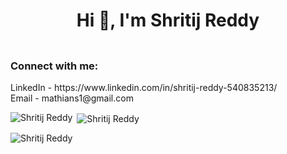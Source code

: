 <h1 align="center">Hi 👋, I'm Shritij Reddy</h1>
<h3 align="center"></h3>

<p align="left"> <img src="" /> </p>

<h3 align="left">Connect with me:</h3>
<p align="left">
LinkedIn - https://www.linkedin.com/in/shritij-reddy-540835213/<br/>
Email - mathians1@gmail.com</p>

<p><img align="left" src="https://github-readme-stats.vercel.app/api/top-langs?username=Shrithu10&show_icons=true&locale=en&layout=compact" alt="Shritij Reddy" /></p>

<p>&nbsp;<img align="center" src="https://github-readme-stats.vercel.app/api?username=Shrithu10&show_icons=true&locale=en" alt="Shritij Reddy" /></p>

<p><img align="center" src="https://github-readme-streak-stats.herokuapp.com/?user=Shrithu10&" alt="Shritij Reddy" /></p>
